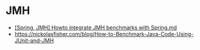 # JMH

* [[Spring, JMH] Howto integrate JMH benchmarks with Spring.md](https://gist.github.com/msievers/ce80d343fc15c44bea6cbb741dde7e45)
* <https://nickolasfisher.com/blog/How-to-Benchmark-Java-Code-Using-JUnit-and-JMH>